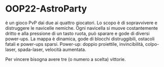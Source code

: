 # OOP22-AstroParty

è un gioco PvP dai due ai quattro giocatori. Lo scopo è di sopravvivere e distruggere le navicelle nemiche.
Ogni navicella si muove costantemente dritto e  alla pressione di un tasto ruota, può sparare e gode di diversi power-ups.
La mappa è dinamica, gode di blocchi distruggibili, ostacoli fatali e power-ups sparsi.
Power-up: doppio proiettile, invincibilità, colpo-laser, spada-laser, velocità aumentata.

Per vincere bisogna avere tre (o numero a scelta) vittorie.
